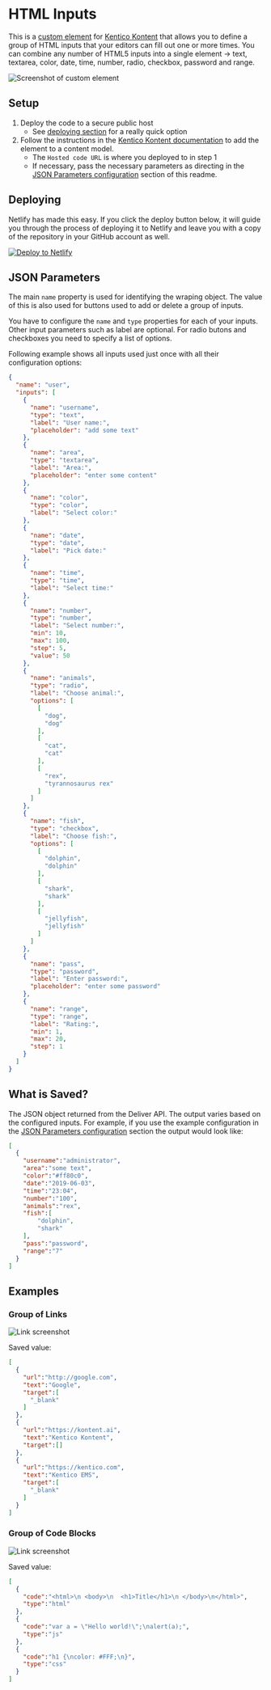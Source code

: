 # HTML Inputs

This is a [custom element](https://docs.kontent.ai/tutorials/develop-apps/integrate/integrating-your-own-content-editing-features) for [Kentico Kontent](https://kontent.ai) that allows you to define a group of HTML inputs that your editors can fill out one or more times. You can combine any number of HTML5 inputs into a single element -> text, textarea, color, date, time, number, radio, checkbox, password and range.

![Screenshot of custom element](HtmlInputs.png)

## Setup

1. Deploy the code to a secure public host
   - See [deploying section](#Deploying) for a really quick option
1. Follow the instructions in the [Kentico Kontent documentation](https://docs.kontent.ai/tutorials/develop-apps/integrate/integrating-your-own-content-editing-features#a-3--displaying-a-custom-element-in-kentico-kontent) to add the element to a content model.
   - The `Hosted code URL` is where you deployed to in step 1
   - If necessary, pass the necessary parameters as directing in the [JSON Parameters configuration](#json-parameters) section of this readme.

## Deploying

Netlify has made this easy. If you click the deploy button below, it will guide you through the process of deploying it to Netlify and leave you with a copy of the repository in your GitHub account as well.

[![Deploy to Netlify](https://www.netlify.com/img/deploy/button.svg)](https://app.netlify.com/start/deploy?repository=https://github.com/Kentico/kontent-custom-element-sample-html-inputs)

## JSON Parameters

The main `name` property is used for identifying the wraping object. The value of this is also used for buttons used to add or delete a group of inputs.

You have to configure the `name` and `type` properties for each of your inputs. Other input parameters such as label are optional. For radio butons and checkboxes you need to specify a list of options.

Following example shows all inputs used just once with all their configuration options:

```Json
{
  "name": "user",
  "inputs": [
    {
      "name": "username",
      "type": "text",
      "label": "User name:",
      "placeholder": "add some text"
    },
    {
      "name": "area",
      "type": "textarea",
      "label": "Area:",
      "placeholder": "enter some content"
    },
    {
      "name": "color",
      "type": "color",
      "label": "Select color:"
    },
    {
      "name": "date",
      "type": "date",
      "label": "Pick date:"
    },
    {
      "name": "time",
      "type": "time",
      "label": "Select time:"
    },
    {
      "name": "number",
      "type": "number",
      "label": "Select number:",
      "min": 10,
      "max": 100,
      "step": 5,
      "value": 50
    },
    {
      "name": "animals",
      "type": "radio",
      "label": "Choose animal:",
      "options": [
        [
          "dog",
          "dog"
        ],
        [
          "cat",
          "cat"
        ],
        [
          "rex",
          "tyrannosaurus rex"
        ]
      ]
    },
    {
      "name": "fish",
      "type": "checkbox",
      "label": "Choose fish:",
      "options": [
        [
          "dolphin",
          "dolphin"
        ],
        [
          "shark",
          "shark"
        ],
        [
          "jellyfish",
          "jellyfish"
        ]
      ]
    },
    {
      "name": "pass",
      "type": "password",
      "label": "Enter password:",
      "placeholder": "enter some password"
    },
    {
      "name": "range",
      "type": "range",
      "label": "Rating:",
      "min": 1,
      "max": 20,
      "step": 1
    }
  ]
}
```

## What is Saved?

The JSON object returned from the Deliver API. The output varies based on the configured inputs. For example, if you use the example configuration in the [JSON Parameters configuration](#json-parameters) section the output would look like:

```Json
[
  {
    "username":"administrator",
    "area":"some text",
    "color":"#ff80c0",
    "date":"2019-06-03",
    "time":"23:04",
    "number":"100",
    "animals":"rex",
    "fish":[
        "dolphin",
        "shark"
    ],
    "pass":"password",
    "range":"7"
  }
]
```

## Examples

### Group of Links

![Link screenshot](Example-Links.png)

Saved value:

```Json
[
  {
    "url":"http://google.com",
    "text":"Google",
    "target":[
      "_blank"
    ]
  },
  {
    "url":"https://kontent.ai",
    "text":"Kentico Kontent",
    "target":[]
  },
  {
    "url":"https://kentico.com",
    "text":"Kentico EMS",
    "target":[
      "_blank"
    ]
  }
]
```

### Group of Code Blocks

![Link screenshot](Example-CodeBlocks.png)

Saved value:

```Json
[
  {
    "code":"<html>\n <body>\n  <h1>Title</h1>\n </body>\n</html>",
    "type":"html"
  },
  {
    "code":"var a = \"Hello world!\";\nalert(a);",
    "type":"js"
  },
  {
    "code":"h1 {\ncolor: #FFF;\n}",
    "type":"css"
  }
]
```
